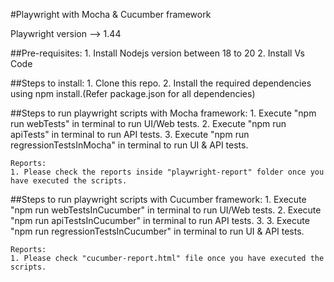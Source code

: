 #Playwright with Mocha & Cucumber framework

Playwright version --> 1.44

##Pre-requisites:
    1. Install Nodejs version between 18 to 20
    2. Install Vs Code

##Steps to install:
    1. Clone this repo.
    2. Install the required dependencies using npm install.(Refer package.json for all dependencies)

##Steps to run playwright scripts with Mocha framework:
    1. Execute "npm run webTests" in terminal to run UI/Web tests.
    2. Execute "npm run apiTests" in terminal to run API tests.
    3. Execute "npm run regressionTestsInMocha" in terminal to run UI & API tests.

    Reports:
    1. Please check the reports inside "playwright-report" folder once you have executed the scripts.

##Steps to run playwright scripts with Cucumber framework:
    1. Execute "npm run webTestsInCucumber" in terminal to run UI/Web tests.
    2. Execute "npm run apiTestsInCucumber" in terminal to run API tests.
    3. 3. Execute "npm run regressionTestsInCucumber" in terminal to run UI & API tests.

    Reports:
    1. Please check "cucumber-report.html" file once you have executed the scripts.
